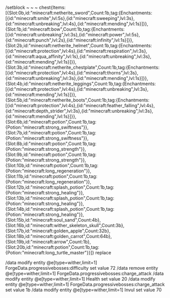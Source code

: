 /setblock ~ ~ ~ chest{Items:[{Slot:0b,id:"minecraft:netherite_sword",Count:1b,tag:{Enchantments:[{id:"minecraft:smite",lvl:5s},{id:"minecraft:sweeping",lvl:3s},{id:"minecraft:unbreaking",lvl:4s},{id:"minecraft:mending",lvl:1s}]}},{Slot:1b,id:"minecraft:bow",Count:1b,tag:{Enchantments:[{id:"minecraft:unbreaking",lvl:3s},{id:"minecraft:power",lvl:5s},{id:"minecraft:punch",lvl:2s},{id:"minecraft:infinity",lvl:1s}]}},{Slot:2b,id:"minecraft:netherite_helmet",Count:1b,tag:{Enchantments:[{id:"minecraft:protection",lvl:4s},{id:"minecraft:respiration",lvl:3s},{id:"minecraft:aqua_affinity",lvl:1s},{id:"minecraft:unbreaking",lvl:3s},{id:"minecraft:mending",lvl:1s}]}},{Slot:3b,id:"minecraft:netherite_chestplate",Count:1b,tag:{Enchantments:[{id:"minecraft:protection",lvl:4s},{id:"minecraft:thorns",lvl:3s},{id:"minecraft:unbreaking",lvl:3s},{id:"minecraft:mending",lvl:1s}]}},{Slot:4b,id:"minecraft:netherite_leggings",Count:1b,tag:{Enchantments:[{id:"minecraft:protection",lvl:4s},{id:"minecraft:unbreaking",lvl:3s},{id:"minecraft:mending",lvl:1s}]}},{Slot:5b,id:"minecraft:netherite_boots",Count:1b,tag:{Enchantments:[{id:"minecraft:protection",lvl:4s},{id:"minecraft:feather_falling",lvl:4s},{id:"minecraft:depth_strider",lvl:3s},{id:"minecraft:unbreaking",lvl:3s},{id:"minecraft:mending",lvl:1s}]}},{Slot:6b,id:"minecraft:potion",Count:1b,tag:{Potion:"minecraft:strong_swiftness"}},{Slot:7b,id:"minecraft:potion",Count:1b,tag:{Potion:"minecraft:strong_swiftness"}},{Slot:8b,id:"minecraft:potion",Count:1b,tag:{Potion:"minecraft:strong_strength"}},{Slot:9b,id:"minecraft:potion",Count:1b,tag:{Potion:"minecraft:strong_strength"}},{Slot:10b,id:"minecraft:potion",Count:1b,tag:{Potion:"minecraft:long_regeneration"}},{Slot:11b,id:"minecraft:potion",Count:1b,tag:{Potion:"minecraft:long_regeneration"}},{Slot:12b,id:"minecraft:splash_potion",Count:1b,tag:{Potion:"minecraft:strong_healing"}},{Slot:13b,id:"minecraft:splash_potion",Count:1b,tag:{Potion:"minecraft:strong_healing"}},{Slot:14b,id:"minecraft:splash_potion",Count:1b,tag:{Potion:"minecraft:strong_healing"}},{Slot:15b,id:"minecraft:soul_sand",Count:4b},{Slot:16b,id:"minecraft:wither_skeleton_skull",Count:3b},{Slot:17b,id:"minecraft:golden_apple",Count:32b},{Slot:18b,id:"minecraft:golden_carrot",Count:64b},{Slot:19b,id:"minecraft:arrow",Count:1b},{Slot:20b,id:"minecraft:potion",Count:1b,tag:{Potion:"minecraft:long_turtle_master"}}]} replace

/data modify entity @e[type=wither,limit=1] ForgeData.progressivebosses:difficulty set value 72
/data remove entity @e[type=wither,limit=1] ForgeData.progressivebosses:charge_attack
/data modify entity @e[type=wither,limit=1] Health set value 20
/data modify entity @e[type=wither,limit=1] ForgeData.progressivebosses:charge_attack set value 1b
/data modify entity @e[type=wither,limit=1] Invul set value 70